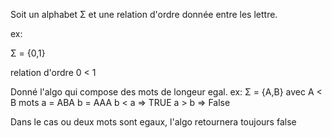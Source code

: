 Soit un alphabet Σ et une relation d'ordre donnée entre les lettre.

ex:

Σ = {0,1}

relation d'ordre 0 < 1

Donné l'algo qui compose des mots de longeur egal.
ex:
Σ = {A,B} avec A < B
mots a = ABA
b = AAA
b < a => TRUE
a > b => False

Dans le cas ou deux mots sont egaux, l'algo retournera toujours false
